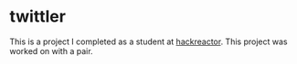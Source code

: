 # twittler
This is a project I completed as a student at [hackreactor](http://hackreactor.com). This project was worked on with a pair.